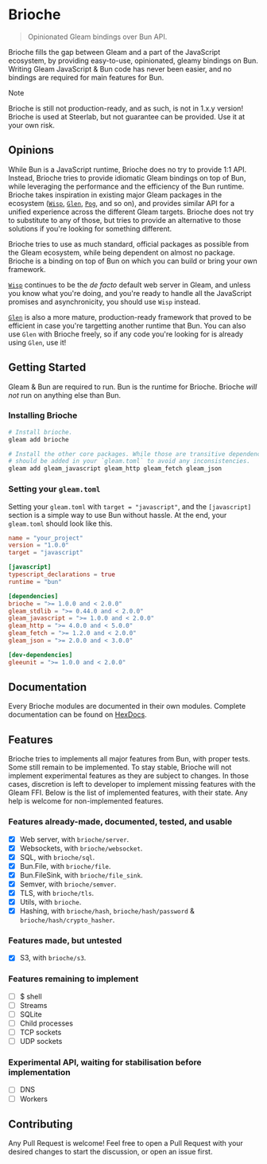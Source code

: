 # Brioche

> Opinionated Gleam bindings over Bun API.

Brioche fills the gap between Gleam and a part of the JavaScript ecosystem, by
providing easy-to-use, opinionated, gleamy bindings on Bun. Writing Gleam
JavaScript & Bun code has never been easier, and no bindings are required for
main features for Bun.

> [!NOTE]
>
> Brioche is still not production-ready, and as such, is not in 1.x.y version!
> Brioche is used at Steerlab, but not guarantee can be provided. Use it at your
> own risk.

## Opinions

While Bun is a JavaScript runtime, Brioche does no try to provide 1:1 API.
Instead, Brioche tries to provide idiomatic Gleam bindings on top of Bun, while
leveraging the performance and the efficiency of the Bun runtime. Brioche takes
inspiration in existing major Gleam packages in the ecosystem
([`Wisp`](https://hexdocs.pm/wisp), [`Glen`](https://hexdocs.pm/glen),
[`Pog`](https://hexdocs.pm/pog), and so on), and provides similar API for a
unified experience across the different Gleam targets. Brioche does not try to
substitute to any of those, but tries to provide an alternative to those
solutions if you're looking for something different.

Brioche tries to use as much standard, official packages as possible from the
Gleam ecosystem, while being dependent on almost no package. Brioche is a
binding on top of Bun on which you can build or bring your own framework.

[`Wisp`](https://hexdocs.pm/wisp) continues to be the _de facto_ default web
server in Gleam, and unless you know what you're doing, and you're ready to
handle all the JavaScript promises and asynchronicity, you should use `Wisp`
instead.

[`Glen`](https://hexdocs.pm/glen) is also a more mature, production-ready
framework that proved to be efficient in case you're targetting another runtime
that Bun. You can also use `Glen` with Brioche freely, so if any code you're
looking for is already using `Glen`, use it!

## Getting Started

Gleam & Bun are required to run. Bun is the runtime for Brioche. Brioche _will
not_ run on anything else than Bun.

### Installing Brioche

```sh
# Install brioche.
gleam add brioche

# Install the other core packages. While those are transitive dependencies, they
# should be added in your `gleam.toml` to avoid any inconsistencies.
gleam add gleam_javascript gleam_http gleam_fetch gleam_json
```

### Setting your `gleam.toml`

Setting your `gleam.toml` with `target = "javascript"`, and the `[javascript]`
section is a simple way to use Bun without hassle. At the end, your `gleam.toml`
should look like this.

```toml
name = "your_project"
version = "1.0.0"
target = "javascript"

[javascript]
typescript_declarations = true
runtime = "bun"

[dependencies]
brioche = ">= 1.0.0 and < 2.0.0"
gleam_stdlib = ">= 0.44.0 and < 2.0.0"
gleam_javascript = ">= 1.0.0 and < 2.0.0"
gleam_http = ">= 4.0.0 and < 5.0.0"
gleam_fetch = ">= 1.2.0 and < 2.0.0"
gleam_json = ">= 2.0.0 and < 3.0.0"

[dev-dependencies]
gleeunit = ">= 1.0.0 and < 2.0.0"
```

## Documentation

Every Brioche modules are documented in their own modules. Complete
documentation can be found on [HexDocs](https://hexdocs.pm/brioche).

## Features

Brioche tries to implements all major features from Bun, with proper tests. Some
still remain to be implemented. To stay stable, Brioche will not implement
experimental features as they are subject to changes. In those cases, discretion
is left to developer to implement missing features with the Gleam FFI. Below is
the list of implemented features, with their state. Any help is welcome for
non-implemented features.

### Features already-made, documented, tested, and usable

- [x] Web server, with `brioche/server`.
- [x] Websockets, with `brioche/websocket`.
- [x] SQL, with `brioche/sql`.
- [x] Bun.File, with `brioche/file`.
- [x] Bun.FileSink, with `brioche/file_sink`.
- [x] Semver, with `brioche/semver`.
- [x] TLS, with `brioche/tls`.
- [x] Utils, with `brioche`.
- [x] Hashing, with `brioche/hash`, `brioche/hash/password` &
      `brioche/hash/crypto_hasher`.

### Features made, but untested

- [x] S3, with `brioche/s3`.

### Features remaining to implement

- [ ] $ shell
- [ ] Streams
- [ ] SQLite
- [ ] Child processes
- [ ] TCP sockets
- [ ] UDP sockets

### Experimental API, waiting for stabilisation before implementation

- [ ] DNS
- [ ] Workers

## Contributing

Any Pull Request is welcome! Feel free to open a Pull Request with your desired
changes to start the discussion, or open an issue first.
